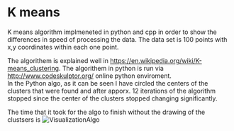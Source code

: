 # K means 

K means algorithm implmeneted in python and cpp in order to show the differences in speed of processing the data.
The data set is 100 points with x,y coordinates within each one point.

The algorithem is explained well in https://en.wikipedia.org/wiki/K-means_clustering.
The algorithem in python is run via http://www.codeskulptor.org/ online python enviroment.</br>
In the Python algo, as it can be seen I have circled the centers of the clusters that were found and after apporx. 12 iterations of the algorithm stopped since the center of the clusters stopped changing significantly.

The time that it took for the algo to finish without the drawing of the clustsers is 
![VisualizationAlgo](https://user-images.githubusercontent.com/15849186/77537448-ccee0980-6ea6-11ea-9397-bd12d95a9432.PNG)




